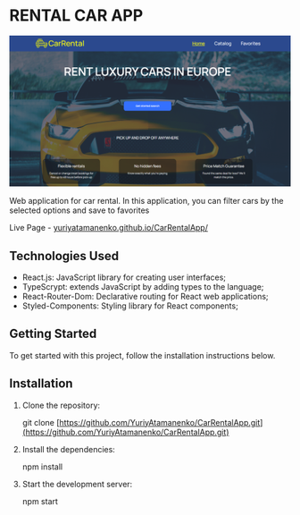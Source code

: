 # RENTAL CAR APP

![Illustration RentalCarApp](./src//images/Hero.png)

Web application for car rental. In this application, you can filter cars
by the selected options and save to favorites


Live Page -
[yuriyatamanenko.github.io/CarRentalApp/](yuriyatamanenko.github.io/CarRentalApp/)

## Technologies Used

- React.js: JavaScript library for creating user interfaces;
- TypeScrypt: extends JavaScript by adding types to the language;
- React-Router-Dom: Declarative routing for React web applications;
- Styled-Components: Styling library for React components;

## Getting Started

To get started with this project, follow the installation instructions below.

## Installation

1. Clone the repository:

   git clone
   [https://github.com/YuriyAtamanenko/CarRentalApp.git](https://github.com/YuriyAtamanenko/CarRentalApp.git)

2. Install the dependencies:

   npm install

3. Start the development server:

   npm start
